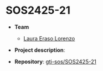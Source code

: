 # SOS2425-21

- **Team**
  - [Laura Eraso Lorenzo](https://github.com/laueralor)

- **Project description**:
- **Repository**: [gti-sos/SOS2425-21](https://github.com/gti-sos/SOS2425-21)

